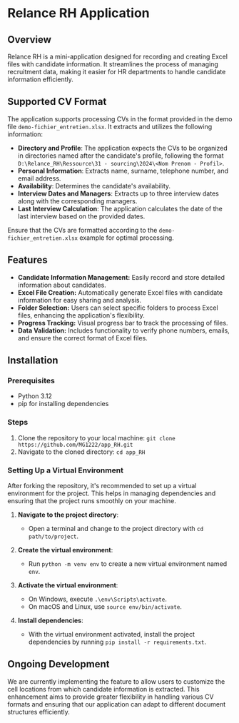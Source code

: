 # Relance RH Application

## Overview
Relance RH is a mini-application designed for recording and creating Excel files with candidate information. It streamlines the process of managing recruitment data, making it easier for HR departments to handle candidate information efficiently.

## Supported CV Format

The application supports processing CVs in the format provided in the demo file `demo-fichier_entretien.xlsx`. It extracts and utilizes the following information:

- **Directory and Profile**: The application expects the CVs to be organized in directories named after the 
  candidate's profile, following the format `D:\Relance_RH\Ressource\31 - sourcing\2024\<Nom Prenom - Profil>`.
- **Personal Information**: Extracts name, surname, telephone number, and email address.
- **Availability**: Determines the candidate's availability.
- **Interview Dates and Managers**: Extracts up to three interview dates along with the corresponding managers.
- **Last Interview Calculation**: The application calculates the date of the last interview based on the provided dates.

Ensure that the CVs are formatted according to the `demo-fichier_entretien.xlsx` example for optimal processing.

## Features
- **Candidate Information Management:** Easily record and store detailed information about candidates.
- **Excel File Creation:** Automatically generate Excel files with candidate information for easy sharing and analysis.
- **Folder Selection:** Users can select specific folders to process Excel files, enhancing the application's flexibility.
- **Progress Tracking:** Visual progress bar to track the processing of files.
- **Data Validation:** Includes functionality to verify phone numbers, emails, and ensure the correct format of Excel files.

## Installation

### Prerequisites
- Python 3.12
- pip for installing dependencies

### Steps
1. Clone the repository to your local machine: `git clone https://github.com/MG1222/app_RH.git`
2. Navigate to the cloned directory: `cd app_RH`

### Setting Up a Virtual Environment

After forking the repository, it's recommended to set up a virtual environment for the project. This helps in managing dependencies and ensuring that the project runs smoothly on your machine.

1. **Navigate to the project directory**:
   - Open a terminal and change to the project directory with `cd path/to/project`.

2. **Create the virtual environment**:
   - Run `python -m venv env` to create a new virtual environment named `env`.

3. **Activate the virtual environment**:
   - On Windows, execute `.\env\Scripts\activate`.
   - On macOS and Linux, use `source env/bin/activate`.

4. **Install dependencies**:
   - With the virtual environment activated, install the project dependencies by running `pip install -r requirements.txt`.

## Ongoing Development

We are currently implementing the feature to allow users to customize the cell locations from which candidate information is extracted. This enhancement aims to provide greater flexibility in handling various CV formats and ensuring that our application can adapt to different document structures efficiently.

